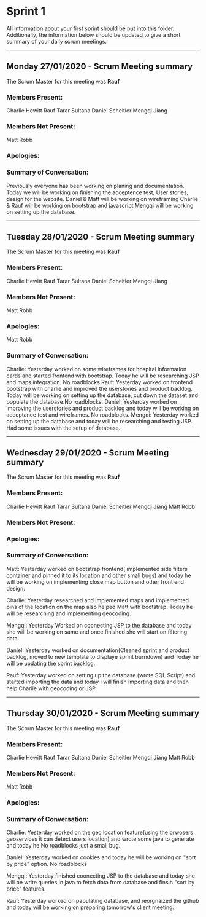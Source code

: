 # Sprint 1

All information about your first sprint should be put into this folder. Additionally, the information below should be updated to give a short summary of your daily scrum meetings.

---

## Monday 27/01/2020 - Scrum Meeting summary
The Scrum Master for this meeting was **Rauf**

### Members Present:
Charlie Hewitt 
Rauf Tarar Sultana 
Daniel Scheitler 
Mengqi Jiang 

### Members Not Present:
Matt Robb

### Apologies:


### Summary of Conversation:
Previously everyone has been working on planing and documentation. Today we will be working on finishing the acceptence test, User stories, design for the website. 
Daniel & Matt will be working on wireframing
Charlie & Rauf will be working on bootstrap and javascript
Mengqi will be working on setting up the database.

------------------------------------------------------------------------------------------------------------------------------------
## Tuesday 28/01/2020 - Scrum Meeting summary
The Scrum Master for this meeting was **Rauf**

### Members Present:
Charlie Hewitt 
Rauf Tarar Sultana 
Daniel Scheitler 
Mengqi Jiang 

### Members Not Present:
Matt Robb

### Apologies:
Matt Robb 

### Summary of Conversation:
Charlie: Yesterday worked on some wireframes for hospital information cards and started frontend with bootstrap. Today he will be researching JSP and maps integration. No roadblocks
Rauf: Yesterday worked on frontend bootstrap with charlie and improved the userstories and product backlog. Today will be working on setting up the database, cut down the dataset and populate the database.No roadblocks.
Daniel: Yesterday worked on improving the userstories and product backlog and today will be working on acceptance test and wireframes. No roadblocks.
Mengqi: Yesterday worked on setting up the database and today will be researching and testing JSP. Had some issues with the setup of database.


------------------------------------------------------------------------------------------------------------------------------------
## Wednesday 29/01/2020 - Scrum Meeting summary
The Scrum Master for this meeting was **Rauf**

### Members Present:
Charlie Hewitt 
Rauf Tarar Sultana 
Daniel Scheitler 
Mengqi Jiang 
Matt Robb

### Members Not Present:

### Apologies:

### Summary of Conversation:
Matt: Yesterday worked on bootstrap frontend( implemented side filters container and pinned it to its location and other small bugs) and today he will be working on implementing close map button and other front end design. 

Charlie: Yesterday researched and implemented maps and implemented pins of the location on the map also helped Matt with bootstrap. Today he will be researching and implementing geocoding.

Mengqi: Yesterday Worked on coonecting JSP to the database and today she will be working on same and once finished she will start on filtering data. 

Daniel: Yesterday worked on documentation(Cleaned sprint and product backlog, moved to new template to displaye sprint burndown) and Today he will be updating the sprint backlog.

Rauf: Yesterday worked on setting up the database (wrote SQL Script) and started importing the data and today I will finish importing data and then help Charlie with geocoding or JSP.


------------------------------------------------------------------------------------------------------------------------------------
## Thursday 30/01/2020 - Scrum Meeting summary
The Scrum Master for this meeting was **Rauf**

### Members Present:
Charlie Hewitt 
Rauf Tarar Sultana 
Daniel Scheitler 
Mengqi Jiang 
Matt Robb

### Members Not Present:
Matt Robb
### Apologies:

### Summary of Conversation:

Charlie: Yesterday worked on the geo location feature(using the brwosers geoservices it can detect users location) and wrote some java to generate and today he  No roadblocks just a small bug.

Daniel: Yesterday worked on cookies and today he will be working on "sort by price" option. No roadblocks

Mengqi: Yesterday finished coonecting JSP to the database and today she will be write queries in java to fetch data from database and finsih "sort by price" features.

Rauf: Yesterday worked on papulating database, and reorgnaized the github and today will be working on preparing tomorrow's client meeting.


